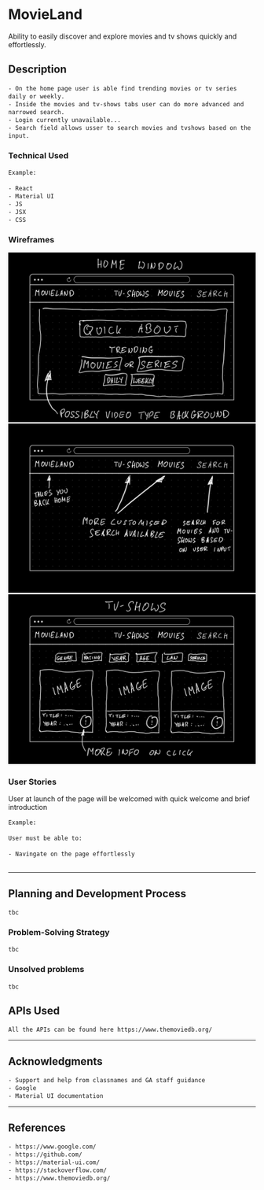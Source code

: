 # MovieLand

Ability to easily discover and explore movies and tv shows quickly and effortlessly.


## Description

```
- On the home page user is able find trending movies or tv series daily or weekly.
- Inside the movies and tv-shows tabs user can do more advanced and narrowed search.
- Login currently unavailable...
- Search field allows usser to search movies and tvshows based on the input.

```

### Technical Used

```
Example:

- React
- Material UI
- JS
- JSX
- CSS
```

### Wireframes

![image one](./readmePic/one.PNG)
![image two](./readmePic/two.PNG)
![image three](./readmePic/three.PNG)

### User Stories

User at launch of the page will be welcomed with quick welcome and brief introduction
```
Example:

User must be able to:

- Navingate on the page effortlessly 


```

---

## Planning and Development Process

```
tbc
```

### Problem-Solving Strategy

```
tbc
```

### Unsolved problems

```
tbc
```

## APIs Used

```
All the APIs can be found here https://www.themoviedb.org/
```

---

## Acknowledgments

```
- Support and help from classnames and GA staff guidance 
- Google
- Material UI documentation 
```

---

 ## References

 ```
 - https://www.google.com/
 - https://github.com/
 - https://material-ui.com/
 - https://stackoverflow.com/
 - https://www.themoviedb.org/
 ```
